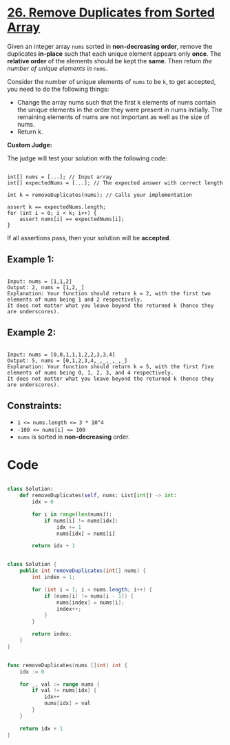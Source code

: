 # [26. Remove Duplicates from Sorted Array](https://leetcode.com/problems/remove-duplicates-from-sorted-array/description/?envType=study-plan-v2&envId=top-interview-150)

Given an integer array `nums` sorted in **non-decreasing order**, remove the duplicates **in-place** such that each unique element appears only **once**. The **relative order** of the elements should be kept the **same**. Then return _the number of unique elements in_ `nums`.

Consider the number of unique elements of `nums` to be `k`, to get accepted, you need to do the following things:

- Change the array nums such that the first k elements of nums contain the unique elements in the order they were present in nums initially. The remaining elements of nums are not important as well as the size of nums.
- Return k.

**Custom Judge:**

The judge will test your solution with the following code:

```

int[] nums = [...]; // Input array
int[] expectedNums = [...]; // The expected answer with correct length

int k = removeDuplicates(nums); // Calls your implementation

assert k == expectedNums.length;
for (int i = 0; i < k; i++) {
    assert nums[i] == expectedNums[i];
}

```

If all assertions pass, then your solution will be **accepted**.

## Example 1:

```

Input: nums = [1,1,2]
Output: 2, nums = [1,2,_]
Explanation: Your function should return k = 2, with the first two elements of nums being 1 and 2 respectively.
It does not matter what you leave beyond the returned k (hence they are underscores).

```

## Example 2:

```

Input: nums = [0,0,1,1,1,2,2,3,3,4]
Output: 5, nums = [0,1,2,3,4,_,_,_,_,_]
Explanation: Your function should return k = 5, with the first five elements of nums being 0, 1, 2, 3, and 4 respectively.
It does not matter what you leave beyond the returned k (hence they are underscores).

```

## Constraints:

- `1 <= nums.length <= 3 * 10^4`
- `-100 <= nums[i] <= 100`
- `nums` is sorted in **non-decreasing** order.

# Code

```python

class Solution:
    def removeDuplicates(self, nums: List[int]) -> int:
        idx = 0

        for i in range(len(nums)):
            if nums[i] != nums[idx]:
                idx += 1
                nums[idx] = nums[i]

        return idx + 1

```

```java

class Solution {
    public int removeDuplicates(int[] nums) {
        int index = 1;

        for (int i = 1; i < nums.length; i++) {
            if (nums[i] != nums[i - 1]) {
                nums[index] = nums[i];
                index++;
            }
        }

        return index;
    }
}

```

```go

func removeDuplicates(nums []int) int {
    idx := 0

    for _, val := range nums {
        if val != nums[idx] {
            idx++
            nums[idx] = val
        }
    }

    return idx + 1
}

```
